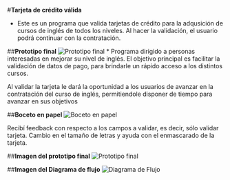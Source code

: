 #**Tarjeta de crédito válida**

* Este es un programa que valida tarjetas de crédito para la adqusición de cursos de inglés de todos los niveles. Al hacer la validación, el usuario podrá continuar con la contratación.

##**Prototipo final**
![Prototipo final](https://raw.githubusercontent.com/rholion/CDMX012-card-validation/img/cardValidation.png)
* 
  Programa dirigido a personas interesadas en mejorar su nivel de inglés. El objetivo principal es facilitar la validación de datos de pago, para brindarle un rápido acceso a los distintos cursos.
  
  Al validar la tarjeta le dará la oportunidad a los usuarios de avanzar en la contratación del curso de inglés, permitiendole disponer de tiempo para avanzar en sus objetivos

##**Boceto en papel**
![Boceto en papel](https://raw.githubusercontent.com/rholion/CDMX012-card-validation/img/boceto.png)

  Recibí feedback con respecto a los campos a validar, es decir, sólo validar tarjeta.
  Cambio en el tamaño de letras y ayuda con el enmascarado de la tarjeta.

##**Imagen del prototipo final**
![Prototipo final](https://raw.githubusercontent.com/rholion/CDMX012-card-validation/img/final.png)

##**Imagen del Diagrama de flujo**
![Diagrama de Flujo](https://raw.githubusercontent.com/rholion/CDMX012-card-validation/img/flujo.png)